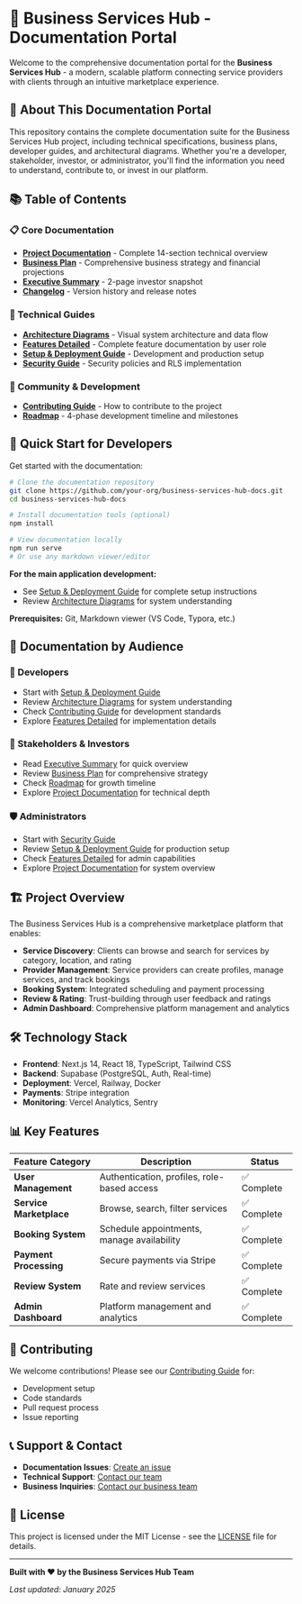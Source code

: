 # 📖 Business Services Hub - Documentation Portal

Welcome to the comprehensive documentation portal for the **Business Services Hub** - a modern, scalable platform connecting service providers with clients through an intuitive marketplace experience.

## 🎯 About This Documentation Portal

This repository contains the complete documentation suite for the Business Services Hub project, including technical specifications, business plans, developer guides, and architectural diagrams. Whether you're a developer, stakeholder, investor, or administrator, you'll find the information you need to understand, contribute to, or invest in our platform.

## 📚 Table of Contents

### 📋 Core Documentation

- **[Project Documentation](./PROJECT_DOCUMENTATION.md)** - Complete 14-section technical overview
- **[Business Plan](./BUSINESS_PLAN.md)** - Comprehensive business strategy and financial projections
- **[Executive Summary](./EXECUTIVE_SUMMARY.md)** - 2-page investor snapshot
- **[Changelog](./CHANGELOG.md)** - Version history and release notes

### 🔧 Technical Guides

- **[Architecture Diagrams](./docs/ARCHITECTURE_DIAGRAMS.md)** - Visual system architecture and data flow
- **[Features Detailed](./docs/FEATURES_DETAILED.md)** - Complete feature documentation by user role
- **[Setup & Deployment Guide](./docs/SETUP_DEPLOYMENT_GUIDE.md)** - Development and production setup
- **[Security Guide](./docs/SECURITY_GUIDE.md)** - Security policies and RLS implementation

### 🤝 Community & Development

- **[Contributing Guide](./docs/CONTRIBUTING.md)** - How to contribute to the project
- **[Roadmap](./docs/ROADMAP.md)** - 4-phase development timeline and milestones

## 🚀 Quick Start for Developers

Get started with the documentation:

```bash
# Clone the documentation repository
git clone https://github.com/your-org/business-services-hub-docs.git
cd business-services-hub-docs

# Install documentation tools (optional)
npm install

# View documentation locally
npm run serve
# Or use any markdown viewer/editor
```

**For the main application development:**

- See [Setup & Deployment Guide](./docs/SETUP_DEPLOYMENT_GUIDE.md) for complete setup instructions
- Review [Architecture Diagrams](./docs/ARCHITECTURE_DIAGRAMS.md) for system understanding

**Prerequisites:** Git, Markdown viewer (VS Code, Typora, etc.)

## 👥 Documentation by Audience

### 🔨 Developers

- Start with [Setup & Deployment Guide](./docs/SETUP_DEPLOYMENT_GUIDE.md)
- Review [Architecture Diagrams](./docs/ARCHITECTURE_DIAGRAMS.md) for system understanding
- Check [Contributing Guide](./docs/CONTRIBUTING.md) for development standards
- Explore [Features Detailed](./docs/FEATURES_DETAILED.md) for implementation details

### 💼 Stakeholders & Investors

- Read [Executive Summary](./EXECUTIVE_SUMMARY.md) for quick overview
- Review [Business Plan](./BUSINESS_PLAN.md) for comprehensive strategy
- Check [Roadmap](./docs/ROADMAP.md) for growth timeline
- Explore [Project Documentation](./PROJECT_DOCUMENTATION.md) for technical depth

### 🛡️ Administrators

- Start with [Security Guide](./docs/SECURITY_GUIDE.md)
- Review [Setup & Deployment Guide](./docs/SETUP_DEPLOYMENT_GUIDE.md) for production setup
- Check [Features Detailed](./docs/FEATURES_DETAILED.md) for admin capabilities
- Explore [Project Documentation](./PROJECT_DOCUMENTATION.md) for system overview

## 🏗️ Project Overview

The Business Services Hub is a comprehensive marketplace platform that enables:

- **Service Discovery**: Clients can browse and search for services by category, location, and rating
- **Provider Management**: Service providers can create profiles, manage services, and track bookings
- **Booking System**: Integrated scheduling and payment processing
- **Review & Rating**: Trust-building through user feedback and ratings
- **Admin Dashboard**: Comprehensive platform management and analytics

## 🛠️ Technology Stack

- **Frontend**: Next.js 14, React 18, TypeScript, Tailwind CSS
- **Backend**: Supabase (PostgreSQL, Auth, Real-time)
- **Deployment**: Vercel, Railway, Docker
- **Payments**: Stripe integration
- **Monitoring**: Vercel Analytics, Sentry

## 📊 Key Features

| Feature Category        | Description                                 | Status      |
| ----------------------- | ------------------------------------------- | ----------- |
| **User Management**     | Authentication, profiles, role-based access | ✅ Complete |
| **Service Marketplace** | Browse, search, filter services             | ✅ Complete |
| **Booking System**      | Schedule appointments, manage availability  | ✅ Complete |
| **Payment Processing**  | Secure payments via Stripe                  | ✅ Complete |
| **Review System**       | Rate and review services                    | ✅ Complete |
| **Admin Dashboard**     | Platform management and analytics           | ✅ Complete |

## 🤝 Contributing

We welcome contributions! Please see our [Contributing Guide](./docs/CONTRIBUTING.md) for:

- Development setup
- Code standards
- Pull request process
- Issue reporting

## 📞 Support & Contact

- **Documentation Issues**: [Create an issue](https://github.com/your-org/business-services-hub-docs/issues)
- **Technical Support**: [Contact our team](mailto:support@businessserviceshub.com)
- **Business Inquiries**: [Contact our business team](mailto:business@businessserviceshub.com)

## 📄 License

This project is licensed under the MIT License - see the [LICENSE](LICENSE) file for details.

---

**Built with ❤️ by the Business Services Hub Team**

_Last updated: January 2025_
